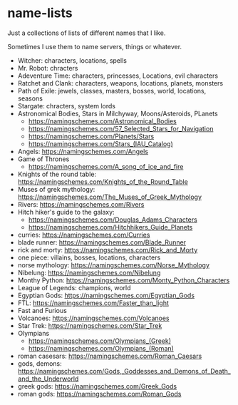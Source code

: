# name-lists

Just a collections of lists of different names that I like.

Sometimes I use them to name servers, things or whatever.

- Witcher: characters, locations, spells
- Mr. Robot: chracters
- Adeventure Time: characters, princesses, Locations, evil characters
- Ratchet and Clank: characters, weapons, locations, planets, monsters
- Path of Exile: jewels, classes, masters, bosses, world, locations, seasons
- Stargate: chracters, system lords
- Astronomical Bodies, Stars in Milchyway, Moons/Asteroids, PLanets
  - https://namingschemes.com/Astronomical_Bodies
  - https://namingschemes.com/57_Selected_Stars_for_Navigation
  - https://namingschemes.com/Planets/Stars
  - https://namingschemes.com/Stars_(IAU_Catalog)
- Angels: https://namingschemes.com/Angels
- Game of Thrones
  - https://namingschemes.com/A_song_of_ice_and_fire
- Knights of the round table: https://namingschemes.com/Knights_of_the_Round_Table
- Muses of grek mythology: https://namingschemes.com/The_Muses_of_Greek_Mythology
- Rivers: https://namingschemes.com/Rivers
- Hitch hiker's guide to the galaxy:
  - https://namingschemes.com/Douglas_Adams_Characters
  - https://namingschemes.com/Hitchhikers_Guide_Planets
- curries: https://namingschemes.com/Curries
- blade runner: https://namingschemes.com/Blade_Runner
- rick and morty: https://namingschemes.com/Rick_and_Morty
- one piece: villains, bosses, locations, characters
- norse mythology: https://namingschemes.com/Norse_Mythology
- Nibelung: https://namingschemes.com/Nibelung
- Monthy Python: https://namingschemes.com/Monty_Python_Characters
- League of Legends: champions, world
- Egyptian Gods: https://namingschemes.com/Egyptian_Gods
- FTL: https://namingschemes.com/Faster_than_light
- Fast and Furious
- Volcanoes: https://namingschemes.com/Volcanoes
- Star Trek: https://namingschemes.com/Star_Trek
- Olympians
  - https://namingschemes.com/Olympians_(Greek)
  - https://namingschemes.com/Olympians_(Roman)
- roman casesars: https://namingschemes.com/Roman_Caesars
- gods, demons: https://namingschemes.com/Gods,_Goddesses_and_Demons_of_Death_and_the_Underworld
- greek gods: https://namingschemes.com/Greek_Gods
- roman gods: https://namingschemes.com/Roman_Gods
